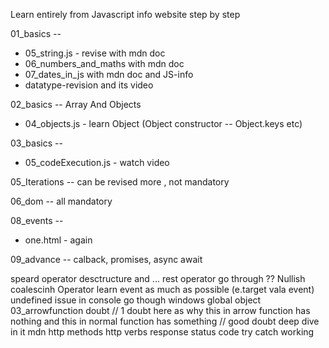 Learn entirely from Javascript info website step by step


01_basics --
- 05_string.js - revise with mdn doc
- 06_numbers_and_maths with mdn doc
- 07_dates_in_js with mdn doc and JS-info
- datatype-revision and its video

02_basics -- Array And Objects
- 04_objects.js - learn Object (Object constructor -- Object.keys etc)

03_basics --
- 05_codeExecution.js - watch video

05_Iterations -- can be revised more , not mandatory

06_dom -- all mandatory

08_events -- 
- one.html - again

09_advance -- calback, promises, async await

speard operator desctructure and ... rest operator
go through ?? Nullish coalescinh Operator
learn event as much as possible (e.target vala event)
undefined issue in console
go though windows global object
03_arrowfunction doubt //  1 doubt here as why this in arrow function has nothing and this in normal function has something
// good doubt deep dive in it
mdn http methods
http verbs
response status code
try catch working